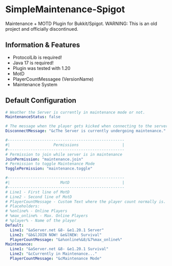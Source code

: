 # SimpleMaintenance-Spigot
Maintenance + MOTD Plugin for Bukkit/Spigot.
WARNING: This is an old project and officially discontinued.

## Information & Features
- ProtocolLib is required!
- Java 17 is required!
- Plugin was tested with 1.20
- MotD
- PlayerCountMessagee (VersionName)
- Maintenance System

## Default Configuration
```yaml
# Weather the Server is currently in maintenance mode or not.
MaintenanceStatus: false

# The message when the player gets kicked when connecting to the server while in maintenance mode.
DisconnectMessage: "&cThe Server is currently undergoing maintenance."

#---------------------------------------------------
#|                   Permissions                   |
#---------------------------------------------------
# Permission to join while server is in maintenance
JoinPermission: "maintenance.join"
# Permission to toggle Maintenance Mode
TogglePermission: "maintenance.toggle"

#---------------------------------------------------
#|                      MotD                       |
#---------------------------------------------------
# Line1 - First line of MotD
# Line2 - Second line of MotD
# PlayerCountMessage - Custom Text where the player count normally is.
# Placeholders:
# %online% - Online Players
# %max_online% - Max. Online Players
# %player% - Name of the player
Default:
  Line1: "&aServer.net &8- &e1.20.1 Server"
  Line2: "&b&lJOIN NOW! &e&lNEW: Survival"
  PlayerCountMessage: "&a%online%&8/&7%max_online%"
Maintenance:
  Line1: "&aServer.net &8- &e1.20.1 Survival"
  Line2: "&cCurrently in Maintenance..."
  PlayerCountMessage: "&cMaintenance Mode"

```
